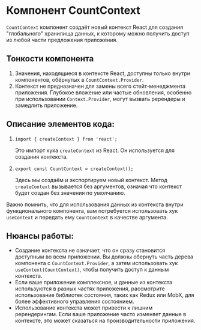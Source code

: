 # Компонент CountContext

`CountContext` компонент создаёт новый контекст React для создания "глобального" хранилища данных, к которому можно получить доступ из любой части предложения приложения.

## Тонкости компонента

1. Значения, находящиеся в контексте React, доступны только внутри компонентов, обёрнутых в `CountContext.Provider`.
2. Контекст не предназначен для замены всего стейт-менеджмента приложения. Глубокое вложение или частые обновления, особенно при использовании `Context.Provider`, могут вызвать ререндеры и замедлить приложение.

## Описание элементов кода:

1. `import { createContext } from 'react';`

   Это импорт хука `createContext` из React. Он используется для создания контекста.

2. `export const CountContext = createContext();`

   Здесь мы создаём и экспортируем новый контекст. Метод `createContext` вызывается без аргументов, означая что контекст будет создан без значения по умолчанию.

Важно помнить, что для использования данных из контекста внутри функционального компонента, вам потребуется использовать хук `useContext` и передать ему `CountContext` в качестве аргумента.

## Нюансы работы:

- Создание контекста не означает, что он сразу становится доступным во всем приложении. Вы должны обернуть часть дерева компонента с `CountContext.Provider`, а затем использовать хук `useContext(CountContext)`, чтобы получить доступ к данным контекста.
- Если ваше приложение комплексное, и данные из контекста используются в разных частях приложения, рассмотрите использование библиотек состояния, таких как Redux или MobX, для более эффективного управления состоянием.
- Использование контекста может привести к лишним ререндерингам. Если ваше приложение часто изменяет данные в контексте, это может сказаться на производительности приложения.